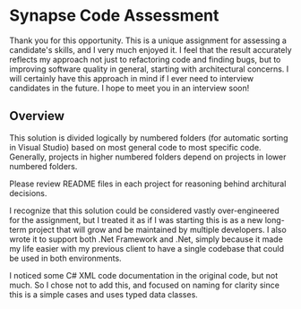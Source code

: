 # Synapse Code Assessment

Thank you for this opportunity. This is a unique assignment for assessing a candidate's skills,
and I very much enjoyed it. I feel that the result accurately reflects my approach not 
just to refactoring code and finding bugs, but to improving software quality in general, 
starting with architectural concerns. I will certainly have this approach in mind if
I ever need to interview candidates in the future. I hope to meet you in an interview soon!

## Overview

This solution is divided logically by numbered folders (for automatic sorting in Visual Studio) based
on most general code to most specific code. Generally, projects in higher numbered folders
depend on projects in lower numbered folders. 

Please review README files in each project for reasoning behind
architural decisions.

I recognize that this solution could be considered vastly over-engineered for the assignment, but I treated it 
as if I was starting this is as a new long-term project that will grow and be maintained by multiple developers. I
also wrote it to support both .Net Framework and .Net, simply because it made my life easier with my previous client
to have a single codebase that could be used in both environments.

I noticed some C# XML code documentation in the original code, but not much.
So I chose not to add this, and focused on naming for clarity
since this is a simple cases and uses typed data classes.

